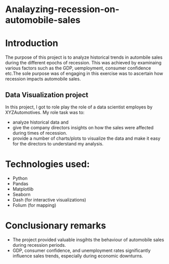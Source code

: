 # Analayzing-recession-on-automobile-sales

# Introduction

The purpose of this project is to analyze historical trends in autombile sales during the different epochs of recession. This was achieved by examinaing various factors such as the GDP, 
uemployment, consumer confidence etc.The sole purpose was of engaging in this exercise was to ascertain how recession impacts automobile sales.

## Data Visualization project

In this project, l got to role play the role of a data scientist employes by XYZAutomotives.
My role task was to:
  - analyze historical data and 
  - give the company directors insights on how the sales were affected during times of recession. 
  - provide a number of charts/plots to visualize the data and make it easy for the directors to understand my analysis.

# Technologies used:

- Python
- Pandas
- Matplotlib
- Seaborn
- Dash (for interactive visualizations)
- Folium (for mapping)

# Conclusionary remarks

- The project provided valuable insgihts the behaviour of automobile sales during recession periods.
- GDP, consumer confidence, and unemployment rates significantly influence sales trends, especially during economic downturns.

